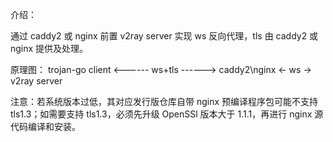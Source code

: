 介绍：

通过 caddy2 或 nginx 前置 v2ray server 实现 ws 反向代理，tls 由 caddy2 或 nginx 提供及处理。

原理图： trojan-go client <------ ws+tls ------> caddy2\nginx <- ws -> v2ray server

注意：若系统版本过低，其对应发行版仓库自带 nginx 预编译程序包可能不支持 tls1.3；如需要支持 tls1.3，必须先升级 OpenSSl 版本大于 1.1.1，再进行 nginx 源代码编译和安装。
